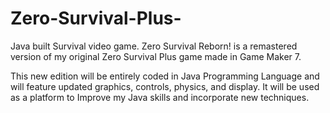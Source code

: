 # Zero-Survival-Plus-
Java built Survival video game.
Zero Survival Reborn! is a remastered version of my original Zero Survival Plus game 
made in Game Maker 7.

This new edition will be entirely coded in Java Programming Language and will feature 
updated graphics, controls, physics, and display. It will be used as a platform to Improve my Java skills 
and incorporate new techniques.
